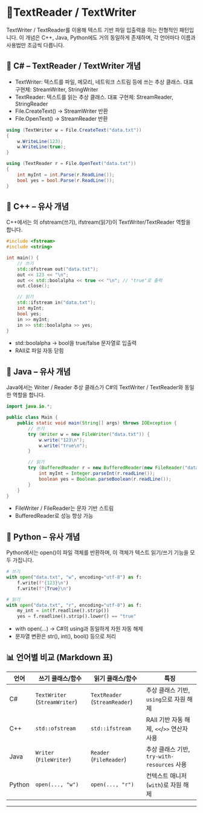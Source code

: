 # 📘TextReader / TextWriter
TextWriter / TextReader를 이용해 텍스트 기반 파일 입출력을 하는 전형적인 패턴입니다.
이 개념은 C++, Java, Python에도 거의 동일하게 존재하며, 각 언어마다 이름과 사용법만 조금씩 다릅니다.

## 📘 C# – TextReader / TextWriter 개념
- TextWriter: 텍스트를 파일, 메모리, 네트워크 스트림 등에 쓰는 추상 클래스. 대표 구현체: StreamWriter, StringWriter
- TextReader: 텍스트를 읽는 추상 클래스. 대표 구현체: StreamReader, StringReader
- File.CreateText() → StreamWriter 반환
- File.OpenText() → StreamReader 반환
```csharp
using (TextWriter w = File.CreateText("data.txt"))
{
    w.WriteLine(123);
    w.WriteLine(true);
}

using (TextReader r = File.OpenText("data.txt"))
{
    int myInt = int.Parse(r.ReadLine());
    bool yes = bool.Parse(r.ReadLine());
}
```


## 📗 C++ – 유사 개념
C++에서는 <fstream>의 ofstream(쓰기), ifstream(읽기)이 TextWriter/TextReader 역할을 합니다.
```cpp
#include <fstream>
#include <string>

int main() {
    // 쓰기
    std::ofstream out("data.txt");
    out << 123 << "\n";
    out << std::boolalpha << true << "\n"; // "true"로 출력
    out.close();

    // 읽기
    std::ifstream in("data.txt");
    int myInt;
    bool yes;
    in >> myInt;
    in >> std::boolalpha >> yes;
}
```

- std::boolalpha → bool을 true/false 문자열로 입출력
- RAII로 파일 자동 닫힘

## 📙 Java – 유사 개념
Java에서는 Writer / Reader 추상 클래스가 C#의 TextWriter / TextReader와 동일한 역할을 합니다.
```java
import java.io.*;

public class Main {
    public static void main(String[] args) throws IOException {
        // 쓰기
        try (Writer w = new FileWriter("data.txt")) {
            w.write("123\n");
            w.write("true\n");
        }

        // 읽기
        try (BufferedReader r = new BufferedReader(new FileReader("data.txt"))) {
            int myInt = Integer.parseInt(r.readLine());
            boolean yes = Boolean.parseBoolean(r.readLine());
        }
    }
}
```

- FileWriter / FileReader는 문자 기반 스트림
- BufferedReader로 성능 향상 가능

## 🐍 Python – 유사 개념
Python에서는 open()이 파일 객체를 반환하며, 이 객체가 텍스트 읽기/쓰기 기능을 모두 가집니다.
```python
# 쓰기
with open("data.txt", "w", encoding="utf-8") as f:
    f.write(f"{123}\n")
    f.write(f"{True}\n")

# 읽기
with open("data.txt", "r", encoding="utf-8") as f:
    my_int = int(f.readline().strip())
    yes = f.readline().strip().lower() == "true"
```

- with open(...) → C#의 using과 동일하게 자원 자동 해제
- 문자열 변환은 str(), int(), bool() 등으로 처리

## 📊 언어별 비교 (Markdown 표)
| 언어   | 쓰기 클래스/함수                | 읽기 클래스/함수                | 특징 |
|--------|---------------------------------|----------------------------------|------|
| C#     | `TextWriter` (`StreamWriter`)  | `TextReader` (`StreamReader`)   | 추상 클래스 기반, `using`으로 자원 해제 |
| C++    | `std::ofstream`                | `std::ifstream`                 | RAII 기반 자동 해제, `<<`/`>>` 연산자 사용 |
| Java   | `Writer` (`FileWriter`)        | `Reader` (`FileReader`)         | 추상 클래스 기반, `try-with-resources` 사용 |
| Python | `open(..., "w")`               | `open(..., "r")`                | 컨텍스트 매니저(`with`)로 자원 해제 |

---




